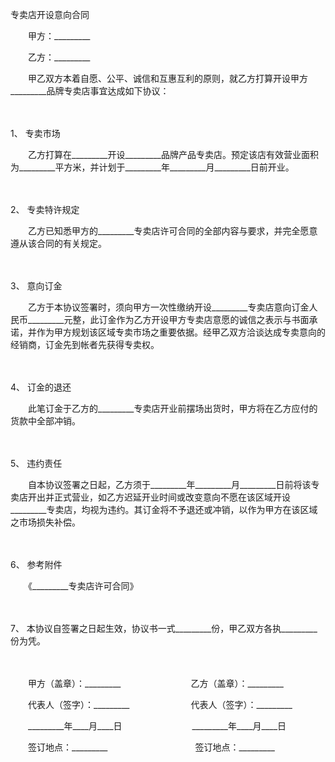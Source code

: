 



专卖店开设意向合同



 

　　甲方：_________　　

　　乙方：_________　　

　　甲乙双方本着自愿、公平、诚信和互惠互利的原则，就乙方打算开设甲方_________品牌专卖店事宜达成如下协议：

　　

1、
专卖市场

　　乙方打算在_________开设_________品牌产品专卖店。预定该店有效营业面积为_________平方米，并计划于_________年_________月_________日前开业。

　　

2、
专卖特许规定

　　乙方已知悉甲方的_________专卖店许可合同的全部内容与要求，并完全愿意遵从该合同的有关规定。

　　

3、
意向订金

　　乙方于本协议签署时，须向甲方一次性缴纳开设_________专卖店意向订金人民币_________元整，此订金作为乙方开设甲方专卖店意愿的诚信之表示与书面承诺，并作为甲方规划该区域专卖市场之重要依据。经甲乙双方洽谈达成专卖意向的经销商，订金先到帐者先获得专卖权。

　　

4、
订金的退还

　　此笔订金于乙方的_________专卖店开业前摆场出货时，甲方将在乙方应付的货款中全部冲销。

　　

5、
违约责任

　　自本协议签署之日起，乙方须于_________年_________月_________日前将该专卖店开出并正式营业，如乙方迟延开业时间或改变意向不愿在该区域开设_________专卖店，均视为违约。其订金将不予退还或冲销，以作为甲方在该区域之市场损失补偿。

　　

6、
参考附件

　　《_________专卖店许可合同》

　　

7、
本协议自签署之日起生效，协议书一式_________份，甲乙双方各执_________份为凭。　

　　　

　　甲方（盖章）：_________　　　　　　　　乙方（盖章）：_________　　

　　代表人（签字）：_________　　　　　　　代表人（签字）：_________　　

　　_________年____月____日　　　　　　　　_________年____月____日　　

　　签订地点：_________　　　　　　　　　　签订地点：_________